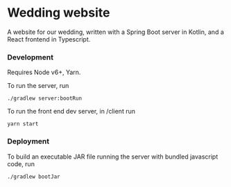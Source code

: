 # Wedding website

A website for our wedding, written with a Spring Boot server in Kotlin, and a React frontend in Typescript.

### Development
Requires Node v6+, Yarn.

To run the server, run
```
./gradlew server:bootRun
```
To run the front end dev server, in /client run
```
yarn start
```

### Deployment
To build an executable JAR file running the server with bundled javascript code, run
```
./gradlew bootJar
```